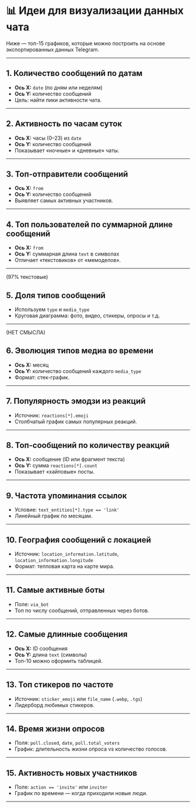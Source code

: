 # 📊 Идеи для визуализации данных чата

Ниже — топ-15 графиков, которые можно построить на основе экспортированных данных Telegram.

---

## 1. Количество сообщений по датам
- **Ось X:** `date` (по дням или неделям)
- **Ось Y:** количество сообщений
- Цель: найти пики активности чата.

---

## 2. Активность по часам суток
- **Ось X:** часы (0–23) из `date`
- **Ось Y:** количество сообщений
- Показывает «ночные» и «дневные» чаты.

---

## 3. Топ-отправители сообщений
- **Ось X:** `from`
- **Ось Y:** количество сообщений
- Выявляет самых активных участников.

---

## 4. Топ пользователей по суммарной длине сообщений
- **Ось X:** `from`
- **Ось Y:** суммарная длина `text` в символах
- Отличает «текстовиков» от «мемоделов».

---
(97% текстовые)
## 5. Доля типов сообщений
- Используем `type` и `media_type`
- Круговая диаграмма: фото, видео, стикеры, опросы и т.д.

---
(НЕТ СМЫСЛА)
## 6. Эволюция типов медиа во времени
- **Ось X:** месяц
- **Ось Y:** количество сообщений каждого `media_type`
- Формат: стек-график.

---

## 7. Популярность эмодзи из реакций
- Источник: `reactions[*].emoji`
- Столбчатый график самых популярных реакций.

---

## 8. Топ-сообщений по количеству реакций
- **Ось X:** сообщение (ID или фрагмент текста)
- **Ось Y:** сумма `reactions[*].count`
- Показывает «хайповые» посты.

---

## 9. Частота упоминания ссылок
- Условие: `text_entities[*].type == 'link'`
- Линейный график по месяцам.

---

## 10. География сообщений с локацией
- Источник: `location_information.latitude`, `location_information.longitude`
- Формат: тепловая карта на карте мира.

---

## 11. Самые активные боты
- Поле: `via_bot`
- Топ по числу сообщений, отправленных через ботов.

---

## 12. Самые длинные сообщения
- **Ось X:** ID сообщения
- **Ось Y:** длина `text` (символы)
- Топ-10 можно оформить таблицей.

---

## 13. Топ стикеров по частоте
- Источник: `sticker_emoji` или `file_name` (`.webp`, `.tgs`)
- Лидерборд любимых стикеров.

---

## 14. Время жизни опросов
- Поля: `poll.closed`, `date`, `poll.total_voters`
- График: длительность жизни опроса vs количество голосов.

---

## 15. Активность новых участников
- Поле: `action == 'invite'` или `inviter`
- График по времени — когда приходили новые люди.

---
